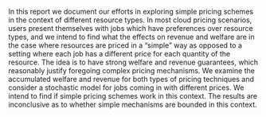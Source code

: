 In this report we document our efforts in exploring simple pricing schemes in the context
of different resource types. In most cloud pricing scenarios, users present themselves
with jobs which have preferences over resource types, and we intend to find what the
effects on revenue and welfare are in the case where resources are priced in a “simple”
way as opposed to a setting where each job has a different price for each quantity of the
resource. The idea is to have strong welfare and revenue guarantees, which reasonably
justify foregoing complex pricing mechanisms. We examine the accumulated welfare
and revenue for both types of pricing techniques and consider a stochastic model for
jobs coming in with different prices. We intend to find if simple pricing schemes work in
this context. The results are inconclusive as to whether simple mechanisms are
bounded in this context.
